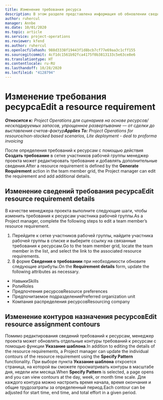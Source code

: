 ```yaml
---
title: Изменение требования ресурса
description: В этом разделе представлена информация об обновлении сведений требования ресурсов.
author: ruhercul
manager: Annbe
ms.date: 10/01/2020
ms.topic: article
ms.service: project-operations
ms.reviewer: kfend
ms.author: ruhercul
ms.openlocfilehash: 988d3338f19443f1d8bcb7cf77e69aa3c1cff155
ms.sourcegitcommit: 4cf1dc1561b92fca4175f0b3813133c5e63ce8e6
ms.translationtype: HT
ms.contentlocale: ru-RU
ms.lasthandoff: 10/28/2020
ms.locfileid: "4128794"
---
```

# <a name="edit-a-resource-requirement"></a><span data-ttu-id="2bec3-103">Изменение требования ресурса</span><span class="sxs-lookup"><span data-stu-id="2bec3-103">Edit a resource requirement</span></span>

<span data-ttu-id="2bec3-104">_**Относится к:** Project Operations для сценариев на основе ресурсов/нескладируемых запасов, упрощенное развертывание — от сделки до выставления счетов-фактур_</span><span class="sxs-lookup"><span data-stu-id="2bec3-104">_**Applies To:** Project Operations for resource/non-stocked based scenarios, Lite deployment - deal to proforma invoicing_</span></span>

<span data-ttu-id="2bec3-105">После определения требований к ресурсам с помощью действия **Создать требование** в сетке участников рабочей группы менеджер проекта может редактировать требование и добавлять дополнительные сведения.</span><span class="sxs-lookup"><span data-stu-id="2bec3-105">After a resource requirement is defined by the **Generate Requirement** action in the team member grid, the Project manager can edit the requirement and add additional details.</span></span>

## <a name="edit-resource-requirement-details"></a><span data-ttu-id="2bec3-106">Изменение сведений требования ресурса</span><span class="sxs-lookup"><span data-stu-id="2bec3-106">Edit resource requirement details</span></span>

<span data-ttu-id="2bec3-107">В качестве менеджера проекта выполните следующие шаги, чтобы изменить требования к ресурсам участника рабочей группы.</span><span class="sxs-lookup"><span data-stu-id="2bec3-107">As a Project manager, complete the following steps to edit a team member’s resource requirement.</span></span>

1. <span data-ttu-id="2bec3-108">Перейдите к сетке участников рабочей группы, найдите участника рабочей группы в списке и выберите ссылку на связанные требования к ресурсам.</span><span class="sxs-lookup"><span data-stu-id="2bec3-108">Go to the team member grid, locate the team member in the list, and select the link to the associated resource requirements.</span></span>
2. <span data-ttu-id="2bec3-109">В форме **Сведения о требовании** при необходимости обновите следующие атрибуты.</span><span class="sxs-lookup"><span data-stu-id="2bec3-109">On the **Requirement details** form, update the following attributes as necessary.</span></span>

- <span data-ttu-id="2bec3-110">Навыки</span><span class="sxs-lookup"><span data-stu-id="2bec3-110">Skills</span></span>
- <span data-ttu-id="2bec3-111">Роли</span><span class="sxs-lookup"><span data-stu-id="2bec3-111">Roles</span></span>
- <span data-ttu-id="2bec3-112">Предпочтения ресурсов</span><span class="sxs-lookup"><span data-stu-id="2bec3-112">Resource preferences</span></span>
- <span data-ttu-id="2bec3-113">Предпочитаемое подразделение</span><span class="sxs-lookup"><span data-stu-id="2bec3-113">Preferred organization unit</span></span>
- <span data-ttu-id="2bec3-114">Компания распределения ресурсов</span><span class="sxs-lookup"><span data-stu-id="2bec3-114">Resourcing company</span></span>

## <a name="edit-resource-assignment-contours"></a><span data-ttu-id="2bec3-115">Изменение контуров назначения ресурсов</span><span class="sxs-lookup"><span data-stu-id="2bec3-115">Edit resource assignment contours</span></span>

<span data-ttu-id="2bec3-116">Помимо редактирования сведений требований к ресурсам, менеджер проекта может обновлять отдельные контуры требований к ресурсам с помощью функции **Указание шаблона**.</span><span class="sxs-lookup"><span data-stu-id="2bec3-116">In addition to editing the details of the resource requirements, a Project manager can update the individual contours of the resource requirement using the **Specify Pattern** functionality.</span></span> <span data-ttu-id="2bec3-117">При выборе пункта **Указание шаблона** откроется страница, на которой вы сможете просматривать контуры в масштабе дня, недели или месяца.</span><span class="sxs-lookup"><span data-stu-id="2bec3-117">When **Specify Pattern** is selected, a page opens and you can view contours at the day, week, or month time scale.</span></span> <span data-ttu-id="2bec3-118">Для каждого контура можно настроить время начала, время окончания и общие трудозатраты за определенный период.</span><span class="sxs-lookup"><span data-stu-id="2bec3-118">Each contour can be adjusted for start time, end time, and total effort in a given period.</span></span>